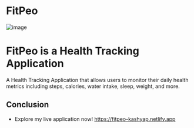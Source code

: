 # FitPeo

![image](https://github.com/user-attachments/assets/b96e07d9-ef3d-498d-90c5-178c969b3113)

<h1>FitPeo is a Health Tracking Application</h1>

A Health Tracking Application that allows users to monitor their daily health metrics including steps, calories, water intake, sleep, weight, and more.

<h2>Conclusion</h2>

- Explore my live application now! https://fitpeo-kashyap.netlify.app
